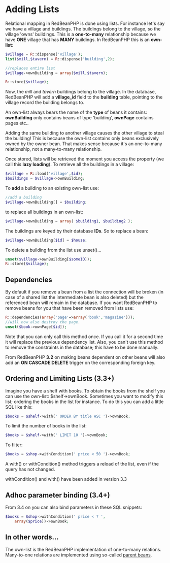 # Adding Lists

Relational mapping in RedBeanPHP is done using lists.
For instance let's say we have a village and buildings. The buildings belong to the village,
so the village 'owns' buildings. This is a **one-to-many** relationship because we have **ONE**
village that has **MANY** buildings. In RedBeanPHP this is an **own-list**:

```php
$village = R::dispense('village');
list($mill,$tavern) = R::dispense('building',2);

//replaces entire list
$village->ownBuilding = array($mill,$tavern);

R::store($village);
```

Now, the _mill_ and _tavern_ buildings belong to the village. In the database,
RedBeanPHP will add a **village_id** field to the **building** table, pointing
to the village record the building belongs to.

An own-list always bears the name of the **type** of beans it contains:
**ownBuilding** only contains beans of type 'building', **ownPage** contains
pages etc..

Adding the same building to another village causes the other village to steal
the building! This is because the own-list contains only beans exclusively owned
by the owner bean. That makes sense because it's an one-to-many relationship,
not a many-to-many relationship.

Once stored, lists will be retrieved the
moment you access the property (we call this **lazy loading**). To retrieve all the buildings in a village:

```php
$village = R::load('village',$id);
$buildings = $village->ownBuilding;
```

To **add** a building to an existing own-list use:

```php
//add a building
$village->ownBuilding[] = $building;
```

to replace all buildings in an own-list:

```php
$village->ownBuilding = array( $building1, $building2 );
```

The buildings are keyed by their database **IDs**.
So to replace a bean:

```php
$village->ownBuilding[$id] = $house;
```

To delete a building from the list use unset()...

```php
unset($village->ownBuilding[$someID]);
R::store($village);
```

## Dependencies

By default if you remove a bean from a list the connection will be broken (in case of a shared list the
intermediate bean is also deleted) but the referenced bean will remain
in the database. If you want RedBeanPHP to remove beans for you that have been removed from lists use:

```php
R::dependencies(array('page'=>array('book','magazine')));
//will now also destroy the page.
unset($book->ownPage[$id]);
```

Note that you can only call this method once. If you call it for a second time it will replace the
previous dependency list. Also, you can't use this method to remove the constraints in the database; this
have to be done manually.

From RedBeanPHP **3.2** on making beans dependent on other beans will also add an **ON CASCADE DELETE** trigger on the
corresponding foreign key.

## Ordering and Limiting Lists (3.3+)

Imagine you have a shelf with books. To obtain the books from the shelf you can use
the own-list: $shelf-&gt;ownBook. Sometimes you want to modify this list; ordering the
books in the list for instance. To do this you can add a little SQL like this:

```php
$books = $shelf->with(' ORDER BY title ASC ')->ownBook;
```

To limit the number of books in the list:

```php
$books = $shelf->with(' LIMIT 10 ')->ownBook;
```

To filter:

```php
$books = $shop->withCondition(' price < 50 ')->ownBook;
```

A with() or withCondition() method triggers a reload of the list,
even if the query has not changed.

withCondition() and with() have been added in version 3.3

## Adhoc parameter binding (3.4+)

From 3.4 on you can also bind parameters in these SQL snippets:

```php
$books = $shop->withCondition(' price < ? ',
	array($price))->ownBook;
```

## In other words&hellip;

The own-list is the RedBeanPHP implementation of one-to-many relations.
Many-to-one relations are implemented using so-called
[parent beans](/parent_object "Learn about many-to-one relations, aka parent beans.").
